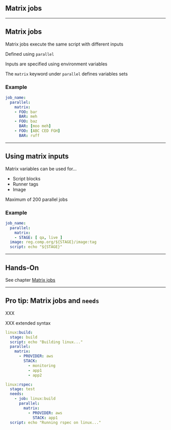 <!-- .slide: id="gitlab_matrix_jobs" class="vertical-center" -->

<i class="fa-duotone fa-cubes-stacked fa-8x fa-duotone-colors" style="float: right; color: grey;"></i>

## Matrix jobs

---

## Matrix jobs

Matrix jobs execute the same script with different inputs

Defined using `parallel` [](https://docs.gitlab.com/ee/ci/yaml/#parallel)

Inputs are specified using environment variables

The `matrix` keyword under `parallel` defines variables sets

### Example

```yaml
job_name:
  parallel:
    matrix:
    - FOO: bar
      BAR: meh
    - FOO: baz
      BAR: [moo meh]
    - FOO: [ABC CED FGH]
      BAR: ruff
```

---

## Using matrix inputs

Matrix variables can be used for...

- Script blocks
- Runner tags
- Image

Maximum of 200 parallel jobs

### Example

```yaml
job_name:
  parallel:
    matrix:
    - STAGE: [ qa, live ]
  image: reg.comp.org/${STAGE}/image:tag
  script: echo "${STAGE}"
```

---

## Hands-On

See chapter [Matrix jobs](/hands-on/2023-11-30/150_matrix_jobs/exercise/)

---

## Pro tip: Matrix jobs and `needs`

XXX [](https://docs.gitlab.com/ee/ci/yaml/#needsparallelmatrix)

XXX extended syntax

```yaml
linux:build:
  stage: build
  script: echo "Building linux..."
  parallel:
    matrix:
      - PROVIDER: aws
        STACK:
          - monitoring
          - app1
          - app2

linux:rspec:
  stage: test
  needs:
    - job: linux:build
      parallel:
        matrix:
          - PROVIDER: aws
            STACK: app1
  script: echo "Running rspec on linux..."
```
